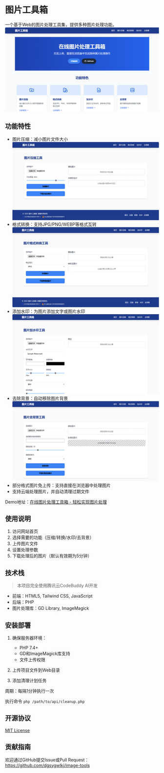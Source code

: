 # 图片工具箱

一个基于Web的图片处理工具集，提供多种图片处理功能。
![首页图片](./readme_image/home.png) 

## 功能特性

- 图片压缩：减小图片文件大小
![图片压缩](./readme_image/compress.png) 
- 格式转换：支持JPG/PNG/WEBP等格式互转
![格式转换](./readme_image/convert.png) 
- 添加水印：为图片添加文字或图片水印
![添加水印](./readme_image/watermark.png) 
- 去除背景：自动移除图片背景
![去除背景](./readme_image/removebg.png) 
- 部分格式图片免上传：支持直接在浏览器中处理图片
- 支持云端处理图片，并自动清理过期文件

Demo地址：[在线图片处理工具箱 - 轻松实现图片处理](https://image-tools.sunzishaokao.com/)

## 使用说明

1. 访问网站首页
2. 选择需要的功能（压缩/转换/水印/去背景）
3. 上传图片文件
4. 设置处理参数
5. 下载处理后的图片（默认有效期为5分钟）

## 技术栈

> 本项目完全使用腾讯云CodeBuddy AI开发

- 前端：HTML5, Tailwind CSS, JavaScript
- 后端：PHP
- 图片处理库：GD Library, ImageMagick

## 安装部署

1. 确保服务器环境：
   - PHP 7.4+
   - GD和ImageMagick库支持
   - 文件上传权限

2. 上传项目文件到Web目录

3. 添加清理计划任务

周期：每隔1分钟执行一次

执行命令 ``php /path/to/api/cleanup.php``


## 开源协议

[MIT License](LICENSE)

## 贡献指南

欢迎通过GitHub提交Issue或Pull Request：
https://github.com/dgsygwlkj/image-tools